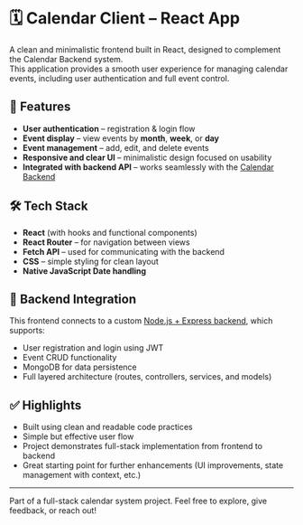 # 🗓️ Calendar Client – React App

A clean and minimalistic frontend built in React, designed to complement the Calendar Backend system.  
This application provides a smooth user experience for managing calendar events, including user authentication and full event control.

## 🌟 Features

- **User authentication** – registration & login flow  
- **Event display** – view events by **month**, **week**, or **day**  
- **Event management** – add, edit, and delete events  
- **Responsive and clear UI** – minimalistic design focused on usability  
- **Integrated with backend API** – works seamlessly with the [Calendar Backend](https://github.com/EstherElbaz/calendar-server)

## 🛠️ Tech Stack

- **React** (with hooks and functional components)  
- **React Router** – for navigation between views  
- **Fetch API** – used for communicating with the backend  
- **CSS** – simple styling for clean layout  
- **Native JavaScript Date handling**

## 🔗 Backend Integration

This frontend connects to a custom [Node.js + Express backend](https://github.com/EstherElbaz/calendar-server), which supports:

- User registration and login using JWT  
- Event CRUD functionality  
- MongoDB for data persistence  
- Full layered architecture (routes, controllers, services, and models)

## ✅ Highlights

- Built using clean and readable code practices  
- Simple but effective user flow  
- Project demonstrates full-stack implementation from frontend to backend  
- Great starting point for further enhancements (UI improvements, state management with context, etc.)
---
Part of a full-stack calendar system project. Feel free to explore, give feedback, or reach out!
